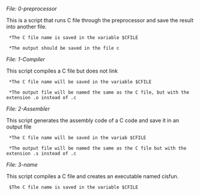 *File: 0-preprocessor*

This is a script that runs C file through the preprocessor and save the result into another file.

     *The C file name is saved in the variable $CFILE
     
     *The output should be saved in the file c

*File: 1-Compiler*

This script compiles a C file but does not link

     *The C file name will be saved in the variable $CFILE
     
     *The output file will be named the same as the C file, but with the extension .o instead of .c

*File: 2-Assembler*

This script generates the assembly code of a C code and save it in an output file

     *The C file name will be saved in the variab $CFILE

     *The output file will be named the same as the C file but with the extension .s instead of .c

*File: 3-name*

This script compiles a C file and creates an executable named cisfun.

     $The C file name is saved in the variable $CFILE
